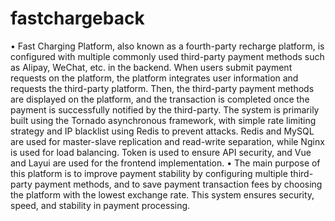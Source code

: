 # fastchargeback


•	Fast Charging Platform, also known as a fourth-party recharge platform, is configured with multiple commonly used 
third-party payment methods such as Alipay, WeChat, etc. in the backend. When users submit payment requests on the 
platform, the platform integrates user information and requests the third-party platform. Then, the third-party payment
methods are displayed on the platform, and the transaction is completed once the payment is successfully notified by the
third-party. The system is primarily built using the Tornado asynchronous framework, with simple rate limiting strategy
and IP blacklist using Redis to prevent attacks. Redis and MySQL are used for master-slave replication and read-write
separation, while Nginx is used for load balancing. Token is used to ensure API security, and Vue and Layui are used for
the frontend implementation.
•	The main purpose of this platform is to improve payment stability by configuring multiple third-party payment 
methods, and to save payment transaction fees by choosing the platform with the lowest exchange rate. This system 
ensures security, speed, and stability in payment processing.
